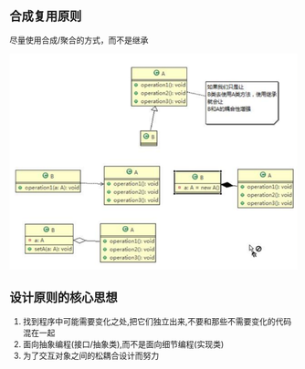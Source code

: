 ## 合成复用原则

尽量使用合成/聚合的方式，而不是继承

![](../img/合成复用原则.png)

## 设计原则的核心思想

1. 找到程序中可能需要变化之处,把它们独立出来,不要和那些不需要变化的代码混在一起
2. 面向抽象编程(接口/抽象类),而不是面向细节编程(实现类)
3. 为了交互对象之间的松耦合设计而努力
